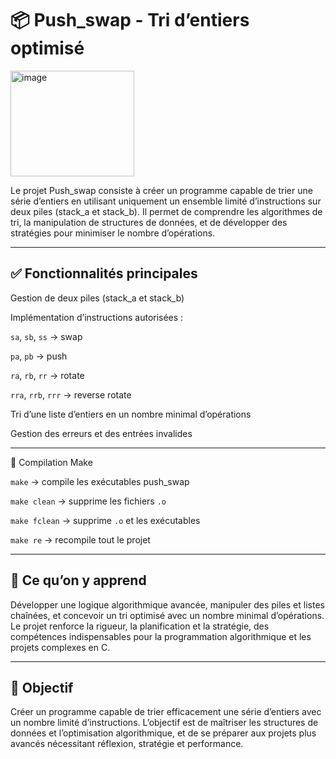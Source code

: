 # 📦 Push_swap - Tri d’entiers optimisé

<img width="198" height="169" alt="image" src="https://github.com/user-attachments/assets/3e79287b-98a7-4038-bac4-8fcff6b895e6" />


Le projet Push_swap consiste à créer un programme capable de trier une série d’entiers en utilisant uniquement un ensemble limité d’instructions sur deux piles (stack_a et stack_b).
Il permet de comprendre les algorithmes de tri, la manipulation de structures de données, et de développer des stratégies pour minimiser le nombre d’opérations.

---

## ✅ Fonctionnalités principales

Gestion de deux piles (stack_a et stack_b)

Implémentation d’instructions autorisées :

`sa`, `sb`, `ss` → swap

`pa`, `pb` → push

`ra`, `rb`, `rr` → rotate

`rra`, `rrb`, `rrr` → reverse rotate

Tri d’une liste d’entiers en un nombre minimal d’opérations

Gestion des erreurs et des entrées invalides

---

🔧 Compilation Make

`make` → compile les exécutables push_swap

`make clean` → supprime les fichiers `.o`

`make fclean` → supprime `.o` et les exécutables

`make re` → recompile tout le projet

---

## 🧠 Ce qu’on y apprend

Développer une logique algorithmique avancée, manipuler des piles et listes chaînées, et concevoir un tri optimisé avec un nombre minimal d’opérations.
Le projet renforce la rigueur, la planification et la stratégie, des compétences indispensables pour la programmation algorithmique et les projets complexes en C.

---

## 🏁 Objectif

Créer un programme capable de trier efficacement une série d’entiers avec un nombre limité d’instructions.
L’objectif est de maîtriser les structures de données et l’optimisation algorithmique, et de se préparer aux projets plus avancés nécessitant réflexion, stratégie et performance.
